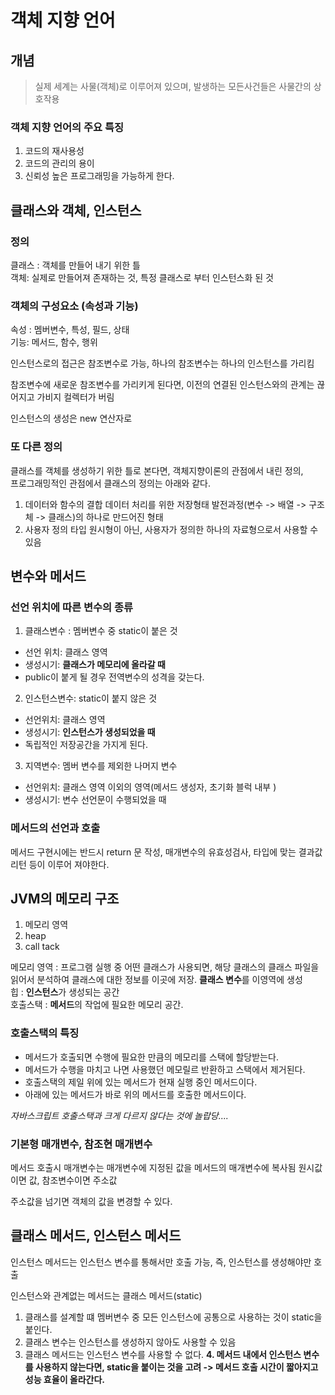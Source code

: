 # 객체 지향 언어

## 개념
> 실제 세계는 사물(객체)로 이루어져 있으며, 발생하는 모든사건들은 사물간의 상호작용

### 객체 지향 언어의 주요 특징

1. 코드의 재사용성
2. 코드의 관리의 용이
3. 신뢰성 높은 프로그래밍을 가능하게 한다. 

## 클래스와 객체, 인스턴스  

### 정의 
클래스 : 객체를 만들어 내기 위한 틀     
객체: 실제로 만들어져 존재하는 것, 특정 클래스로 부터  인스턴스화 된 것  

### 객체의 구성요소 (속성과 기능)

속성 : 멤버변수, 특성, 필드, 상태    
기능: 메서드, 함수, 행위


인스턴스로의 접근은 참조변수로 가능, 하나의 참조변수는 하나의 인스턴스를 가리킴

참조변수에 새로운 참조변수를 가리키게 된다면, 이전의 연결된 인스턴스와의 관계는 끊어지고 가비지 컬렉터가 버림


인스턴스의 생성은 new 연산자로   

### 또 다른 정의

클래스를 객체를 생성하기 위한 틀로 본다면, 객체지향이론의 관점에서 내린 정의,      
프로그래밍적인 관점에서 클래스의 정의는 아래와 같다. 

1. 데이터와 함수의 결합
데이터 처리를 위한 저장형태 발전과정(변수 -> 배열 -> 구조체 -> 클래스)의 하나로 만드어진 형태
2. 사용자 정의 타입 
원시형이 아닌, 사용자가 정의한 하나의 자료형으로서 사용할 수 있음  

## 변수와 메서드

### 선언 위치에 따른 변수의 종류 

1. 클래스변수 : 멤버변수 중 static이 붙은 것 
- 선언 위치: 클래스 영역     
- 생성시기: **클래스가 메모리에 올라갈 때**  
- public이 붙게 될 경우 전역변수의 성격을 갖는다. 
2. 인스턴스변수: static이 붙지 않은 것   
- 선언위치: 클래스 영역   
- 생성시기: **인스턴스가 생성되었을 때**
- 독립적인 저장공간을 가지게 된다. 
3. 지역변수: 멤버 변수를 제외한 나머지 변수   
- 선언위치: 클래스 영역 이외의 영역(메서드 생성자, 초기화 블럭 내부 )    
- 생성시기: 변수 선언문이 수행되었을 때  

### 메서드의 선언과 호출

메서드 구현시에는 반드시 return 문 작성, 매개변수의 유효성검사, 타입에 맞는 결과값 리턴 등이 이루어 져야한다. 

## JVM의 메모리 구조

1. 메모리 영역
2. heap
3. call tack

메모리 영역 : 프로그램 실행 중 어떤 클래스가 사용되면, 해당 클래스의 클래스 파일을 읽어서 분석하여 클래스에 대한 정보를 이곳에 저장. **클래스 변수**를 이영역에 생성    
힙  : **인스턴스**가 생성되는 공간   
호출스택 : **메서드**의 작업에 필요한 메모리 공간.  

### 호출스택의 특징

- 메서드가 호출되면 수행에 필요한 만큼의 메모리를 스택에 할당받는다.
- 메서드가 수행을 마치고 나면 사용했던 메모릴르 반환하고 스택에서 제거된다.
- 호출스택의 제일 위에 있는 메서드가 현재 실행 중인 메서드이다. 
- 아래에 있는 메서드가 바로 위의 메서드를 호출한 메서드이다. 

_자바스크립트 호출스택과 크게 다르지 않다는 것에 놀랍당...._

### 기본형 매개변수, 참조현 매개변수
메서드 호출시 매개변수는 매개변수에 지정된 값을 메서드의 매개변수에 복사됨
원시값이면 값, 참조변수이면 주소값

주소값을 넘기면 객체의 값을 변경할 수 있다. 


## 클래스 메서드, 인스턴스 메서드

인스턴스 메서드는 인스턴스 변수를 통해서만 호출 가능, 즉, 인스턴스를 생성해야만 호출

인스턴스와 관계없는 메서드는 클래스 메서드(static)

1. 클래스를 설계할 떄 멤버변수 중 모든 인스턴스에 공통으로 사용하는 것이 static을 붙인다.
2. 클래스 변수는 인스턴스를 생성하지 않아도 사용할 수 있음
3. 클래스 메서드는 인스턴스 변수를 사용할 수 없다. 
**4. 메서드 내에서 인스턴스 변수를 사용하지 않는다면, static을 붙이는 것을 고려 -> 메서드 호출 시간이 짧아지고 성능 효율이 올라간다.**





